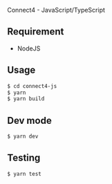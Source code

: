 Connect4 - JavaScript/TypeScript

## Requirement
- NodeJS

## Usage
```sh
$ cd connect4-js
$ yarn
$ yarn build
```

## Dev mode
```sh
$ yarn dev
```

## Testing
```sh
$ yarn test
```